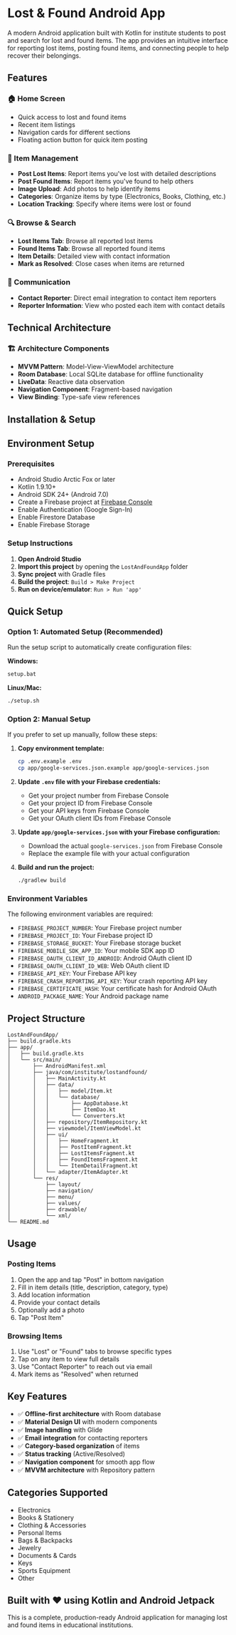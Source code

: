 # Lost & Found Android App

A modern Android application built with Kotlin for institute students to post and search for lost and found items. The app provides an intuitive interface for reporting lost items, posting found items, and connecting people to help recover their belongings.

## Features

### 🏠 Home Screen
- Quick access to lost and found items
- Recent item listings
- Navigation cards for different sections
- Floating action button for quick item posting

### 📱 Item Management
- **Post Lost Items**: Report items you've lost with detailed descriptions
- **Post Found Items**: Report items you've found to help others
- **Image Upload**: Add photos to help identify items
- **Categories**: Organize items by type (Electronics, Books, Clothing, etc.)
- **Location Tracking**: Specify where items were lost or found

### 🔍 Browse & Search
- **Lost Items Tab**: Browse all reported lost items
- **Found Items Tab**: Browse all reported found items
- **Item Details**: Detailed view with contact information
- **Mark as Resolved**: Close cases when items are returned

### 💬 Communication
- **Contact Reporter**: Direct email integration to contact item reporters
- **Reporter Information**: View who posted each item with contact details

## Technical Architecture

### 🏗️ Architecture Components
- **MVVM Pattern**: Model-View-ViewModel architecture
- **Room Database**: Local SQLite database for offline functionality
- **LiveData**: Reactive data observation
- **Navigation Component**: Fragment-based navigation
- **View Binding**: Type-safe view references

## Installation & Setup

## Environment Setup

### Prerequisites
- Android Studio Arctic Fox or later
- Kotlin 1.9.10+
- Android SDK 24+ (Android 7.0)
- Create a Firebase project at [Firebase Console](https://console.firebase.google.com/)
- Enable Authentication (Google Sign-In)
- Enable Firestore Database
- Enable Firebase Storage

### Setup Instructions

1. **Open Android Studio**
2. **Import this project** by opening the `LostAndFoundApp` folder
3. **Sync project** with Gradle files
4. **Build the project**: `Build > Make Project`
5. **Run on device/emulator**: `Run > Run 'app'`

## Quick Setup

### Option 1: Automated Setup (Recommended)
Run the setup script to automatically create configuration files:

**Windows:**
```bash
setup.bat
```

**Linux/Mac:**
```bash
./setup.sh
```

### Option 2: Manual Setup
If you prefer to set up manually, follow these steps:

1. **Copy environment template:**
   ```bash
   cp .env.example .env
   cp app/google-services.json.example app/google-services.json
   ```

2. **Update `.env` file with your Firebase credentials:**
   - Get your project number from Firebase Console
   - Get your project ID from Firebase Console
   - Get your API keys from Firebase Console
   - Get your OAuth client IDs from Firebase Console

3. **Update `app/google-services.json` with your Firebase configuration:**
   - Download the actual `google-services.json` from Firebase Console
   - Replace the example file with your actual configuration

4. **Build and run the project:**
   ```bash
   ./gradlew build
   ```

### Environment Variables

The following environment variables are required:

- `FIREBASE_PROJECT_NUMBER`: Your Firebase project number
- `FIREBASE_PROJECT_ID`: Your Firebase project ID
- `FIREBASE_STORAGE_BUCKET`: Your Firebase storage bucket
- `FIREBASE_MOBILE_SDK_APP_ID`: Your mobile SDK app ID
- `FIREBASE_OAUTH_CLIENT_ID_ANDROID`: Android OAuth client ID
- `FIREBASE_OAUTH_CLIENT_ID_WEB`: Web OAuth client ID
- `FIREBASE_API_KEY`: Your Firebase API key
- `FIREBASE_CRASH_REPORTING_API_KEY`: Your crash reporting API key
- `FIREBASE_CERTIFICATE_HASH`: Your certificate hash for Android OAuth
- `ANDROID_PACKAGE_NAME`: Your Android package name

## Project Structure

```
LostAndFoundApp/
├── build.gradle.kts
├── app/
│   ├── build.gradle.kts
│   └── src/main/
│       ├── AndroidManifest.xml
│       ├── java/com/institute/lostandfound/
│       │   ├── MainActivity.kt
│       │   ├── data/
│       │   │   ├── model/Item.kt
│       │   │   └── database/
│       │   │       ├── AppDatabase.kt
│       │   │       ├── ItemDao.kt
│       │   │       └── Converters.kt
│       │   ├── repository/ItemRepository.kt
│       │   ├── viewmodel/ItemViewModel.kt
│       │   ├── ui/
│       │   │   ├── HomeFragment.kt
│       │   │   ├── PostItemFragment.kt
│       │   │   ├── LostItemsFragment.kt
│       │   │   ├── FoundItemsFragment.kt
│       │   │   └── ItemDetailFragment.kt
│       │   └── adapter/ItemAdapter.kt
│       └── res/
│           ├── layout/
│           ├── navigation/
│           ├── menu/
│           ├── values/
│           ├── drawable/
│           └── xml/
└── README.md
```

## Usage

### Posting Items
1. Open the app and tap "Post" in bottom navigation
2. Fill in item details (title, description, category, type)
3. Add location information
4. Provide your contact details
5. Optionally add a photo
6. Tap "Post Item"

### Browsing Items
1. Use "Lost" or "Found" tabs to browse specific types
2. Tap on any item to view full details
3. Use "Contact Reporter" to reach out via email
4. Mark items as "Resolved" when returned

## Key Features

- ✅ **Offline-first architecture** with Room database
- ✅ **Material Design UI** with modern components
- ✅ **Image handling** with Glide
- ✅ **Email integration** for contacting reporters
- ✅ **Category-based organization** of items
- ✅ **Status tracking** (Active/Resolved)
- ✅ **Navigation component** for smooth app flow
- ✅ **MVVM architecture** with Repository pattern

## Categories Supported
- Electronics
- Books & Stationery
- Clothing & Accessories
- Personal Items
- Bags & Backpacks
- Jewelry
- Documents & Cards
- Keys
- Sports Equipment
- Other

## Built with ❤️ using Kotlin and Android Jetpack

This is a complete, production-ready Android application for managing lost and found items in educational institutions. 